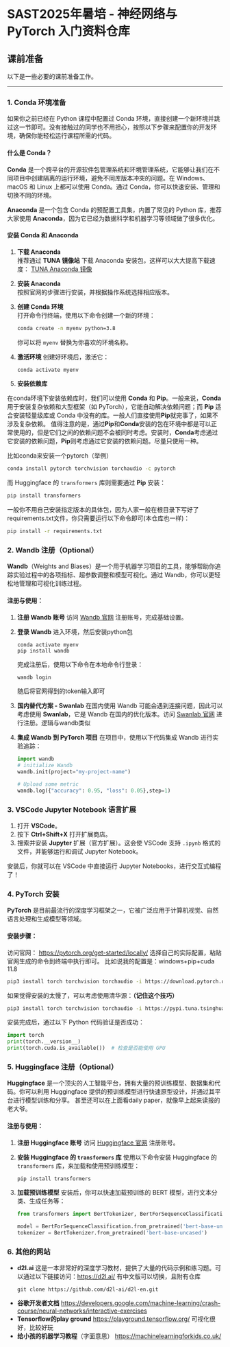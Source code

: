 
# SAST2025年暑培 - 神经网络与 PyTorch 入门资料仓库

## 课前准备

以下是一些必要的课前准备工作。

---

### 1. **Conda 环境准备**  
如果你之前已经在 Python 课程中配置过 Conda 环境，直接创建一个新环境并跳过这一节即可。没有接触过的同学也不用担心，按照以下步骤来配置你的开发环境，确保你能轻松运行课程所需的代码。

#### **什么是 Conda？**  
**Conda** 是一个跨平台的开源软件包管理系统和环境管理系统，它能够让我们在不同项目中创建隔离的运行环境，避免不同库版本冲突的问题。在 Windows、macOS 和 Linux 上都可以使用 Conda。通过 Conda，你可以快速安装、管理和切换不同的环境。

**Anaconda** 是一个包含 Conda 的预配置工具集，内置了常见的 Python 库，推荐大家使用 **Anaconda**，因为它已经为数据科学和机器学习等领域做了很多优化。

#### **安装 Conda 和 Anaconda**
1. **下载 Anaconda**  
   推荐通过 **TUNA 镜像站** 下载 Anaconda 安装包，这样可以大大提高下载速度：
   [TUNA Anaconda 镜像](https://mirrors.tuna.tsinghua.edu.cn/anaconda/archive/)

2. **安装 Anaconda**  
   按照官网的步骤进行安装，并根据操作系统选择相应版本。

3. **创建 Conda 环境**  
   打开命令行终端，使用以下命令创建一个新的环境：
   ```bash
   conda create -n myenv python=3.8
   ```

    你可以将 `myenv` 替换为你喜欢的环境名称。

4. **激活环境**
   创建好环境后，激活它：

   ```bash
   conda activate myenv
   ```

5. **安装依赖库**

在conda环境下安装依赖库时，我们可以使用 **Conda** 和 **Pip**。一般来说，**Conda** 用于安装复杂依赖和大型框架（如 PyTorch），它能自动解决依赖问题；而 **Pip** 适合安装轻量级库或 Conda 中没有的库。一般人们直接使用**Pip**就完事了，如果不涉及复杂依赖。
值得注意的是，通过**Pip**和**Conda**安装的包在环境中都是可以正常使用的，但是它们之间的依赖问题不会被同时考虑。安装时，**Conda**考虑通过它安装的依赖问题，**Pip**则考虑通过它安装的依赖问题。尽量只使用一种。

比如conda来安装一个pytorch（举例）
```bash
conda install pytorch torchvision torchaudio -c pytorch
```

而 Huggingface 的 `transformers` 库则需要通过 **Pip** 安装：

```bash
pip install transformers
```

一般你不用自己安装指定版本的具体包，因为人家一般在根目录下写好了requirements.txt文件，你只需要运行以下命令即可(本仓库也一样)：

```bash
pip install -r requirements.txt
```

### 2. **Wandb 注册（Optional）**

**Wandb**（Weights and Biases）是一个用于机器学习项目的工具，能够帮助你追踪实验过程中的各项指标、超参数调整和模型可视化。通过 Wandb，你可以更轻松地管理和可视化训练过程。

#### **注册与使用**：

1. **注册 Wandb 账号**
   访问 [Wandb 官网](https://wandb.ai/home) 注册账号，完成基础设置。

2. **登录 Wandb**
   进入环境，然后安装python包
   ```
   conda activate myenv
   pip install wandb
   ```
   完成注册后，使用以下命令在本地命令行登录：

   ```bash
   wandb login
   ```
   随后将官网得到的token输入即可

3. **国内替代方案 - Swanlab**
   在国内使用 Wandb 可能会遇到连接问题，因此可以考虑使用 **Swanlab**，它是 Wandb 在国内的优化版本。访问 [Swanlab 官网](https://swanlab.cn/) 进行注册。逻辑与wandb类似

4. **集成 Wandb 到 PyTorch 项目**
   在项目中，使用以下代码集成 Wandb 进行实验追踪：

   ```python
   import wandb
   # initialize Wandb
   wandb.init(project="my-project-name")

   # Upload some metric
   wandb.log({"accuracy": 0.95, "loss": 0.05},step=1)
   ```

### 3. **VSCode Jupyter Notebook 语言扩展**
1. 打开 **VSCode**。
2. 按下 **Ctrl+Shift+X** 打开扩展商店。
3. 搜索并安装 **Jupyter** 扩展（官方扩展）。这会使 VSCode 支持 `.ipynb` 格式的文件，并能够运行和调试 Jupyter Notebook。

安装后，你就可以在 VSCode 中直接运行 Jupyter Notebooks，进行交互式编程了！

### 4. **PyTorch 安装**

**PyTorch** 是目前最流行的深度学习框架之一，它被广泛应用于计算机视觉、自然语言处理和生成模型等领域。

#### **安装步骤**：
访问官网：
https://pytorch.org/get-started/locally/
选择自己的实际配置，粘贴官网生成的命令到终端中执行即可。
比如说我的配置是：windows+pip+cuda 11.8
```bash
pip3 install torch torchvision torchaudio -i https://download.pytorch.org/whl/cu118
```
如果觉得安装的太慢了，可以考虑使用清华源：**（记住这个技巧）**
```bash
pip3 install torch torchvision torchaudio -i https://pypi.tuna.tsinghua.edu.cn/simple
```

安装完成后，通过以下 Python 代码验证是否成功：
```python
import torch
print(torch.__version__)
print(torch.cuda.is_available())  # 检查是否能使用 GPU
```

### 5. **Huggingface 注册（Optional）**

**Huggingface** 是一个顶尖的人工智能平台，拥有大量的预训练模型、数据集和代码。你可以利用 Huggingface 提供的预训练模型进行快速原型设计，并通过其平台进行模型训练和分享。
甚至还可以在上面看daily paper，就像早上起来读报的老大爷。
#### **注册与使用**：

1. **注册 Huggingface 账号**
   访问 [Huggingface 官网](https://huggingface.co/) 注册账号。

2. **安装 Huggingface 的 `transformers` 库**
   使用以下命令安装 Huggingface 的 `transformers` 库，来加载和使用预训练模型：

   ```bash
   pip install transformers
   ```

3. **加载预训练模型**
   安装后，你可以快速加载预训练的 BERT 模型，进行文本分类、生成任务等：

   ```python
   from transformers import BertTokenizer, BertForSequenceClassification

   model = BertForSequenceClassification.from_pretrained('bert-base-uncased')
   tokenizer = BertTokenizer.from_pretrained('bert-base-uncased')
   ```

### 6. **其他的网站**
- **d2l.ai**
    这是一本非常好的深度学习教材，提供了大量的代码示例和练习题。可以通过以下链接访问：https://d2l.ai/
    有中文版可以切换，且附有仓库
    ```
    git clone https://github.com/d2l-ai/d2l-en.git
    ```
- **谷歌开发者文档**
   https://developers.google.com/machine-learning/crash-course/neural-networks/interactive-exercises
- **Tensorflow的play ground**
    https://playground.tensorflow.org/
    可视化很好，比较好玩
- **给小孩的机器学习教程**（字面意思）
    https://machinelearningforkids.co.uk/
